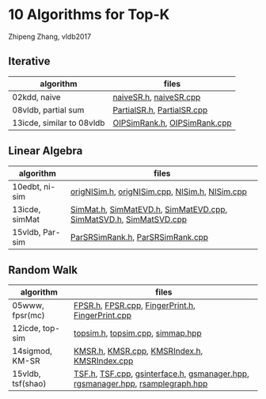 # 10 Algorithms for Top-K

Zhipeng Zhang, vldb2017

## Iterative

algorithm | files
--- | ---
02kdd, naive | [naiveSR.h](./iterative/naiveSR.h), [naiveSR.cpp](./iterative/naiveSR.cpp)
08vldb, partial sum | [PartialSR.h](iterative/PartialSR.h), [PartialSR.cpp](iterative/PartialSR.cpp)
13icde, similar to 08vldb | [OIPSimRank.h](iterative/OIPSimRank.h), [OIPSimRank.cpp](iterative/OIPSimRank.cpp)

## Linear Algebra

algorithm | files
--- | ---
10edbt, ni-sim |[origNISim.h](linear_algebra/origNISim.h), [origNISim.cpp](linear_algebra/origNISim.cpp), [NISim.h](linear_algebra/NISim.h), [NISim.cpp](linear_algebra/NISim.cpp)
13icde, simMat | [SimMat.h](linear_algebra/SimMat.h), [SimMatEVD.h](linear_algebra/SimMatEVD.h), [SimMatEVD.cpp](linear_algebra/SimMatEVD.cpp), [SimMatSVD.h](linear_algebra/SimMatSVD.h), [SimMatSVD.cpp](linear_algebra/SimMatSVD.cpp)
15vldb, Par-sim | [ParSRSimRank.h](linear_algebra/ParSRSimRank.h), [ParSRSimRank.cpp](linear_algebra/ParSRSimRank.cpp)

## Random Walk

algorithm | files
--- | ---
05www, fpsr(mc) | [FPSR.h](random_walk/FPSR.h), [FPSR.cpp](random_walk/FPSR.cpp), [FingerPrint.h](random_walk/FingerPrint.h), [FingerPrint.cpp](random_walk/FingerPrint.cpp)
12icde, top-sim | [topsim.h](random_walk/topsim.h), [topsim.cpp](random_walk/topsim.cpp), [simmap.hpp](random_walk/simmap.hpp)
14sigmod, KM-SR | [KMSR.h](random_walk/KMSR.h), [KMSR.cpp](random_walk/KMSR.cpp), [KMSRIndex.h](random_walk/KMSRIndex.h), [KMSRIndex.cpp](random_walk/KMSRIndex.cpp)
15vldb, tsf(shao) | [TSF.h](tsf/TSF.h), [TSF.cpp](tsf/TSF.cpp), [gsinterface.h](tsf/gsinterface.h), [gsmanager.hpp](tsf/gsmanager.hpp), [rgsmanager.hpp](tsf/rgsmanager.hpp), [rsamplegraph.hpp](tsf/rsamplegraph.hpp)

